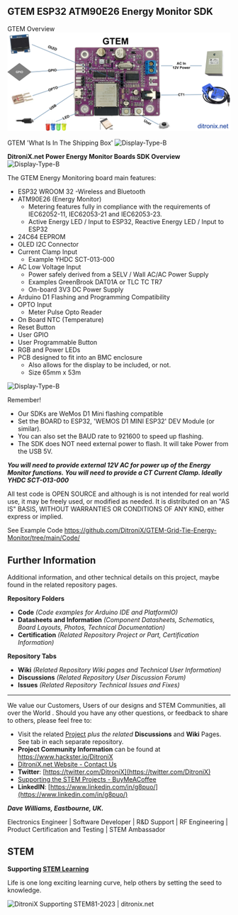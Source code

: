 ## GTEM ESP32 ATM90E26 Energy Monitor SDK





GTEM Overview
![Display-Type-B](https://github.com/DitroniX/GTEM-Grid-Tie-Energy-Monitor/blob/main/Datasheets%20and%20Information/GTEM%20Power%20Energy%20Monitor%20Board%20Overview.jpg?raw=true)

GTEM 'What Is In The Shipping Box'
![Display-Type-B](https://ditronix.net/wp-content/uploads/2023/07/GTEM-ESP32-ATM90E26-In-The-Box-scaled.jpg?raw=true)

**DitroniX.net Power Energy Monitor Boards SDK Overview**
![Display-Type-B](https://ditronix.net/wp-content/uploads/2023/08/DitroniX.net-Power-Energy-Monitor-Boards-SDK-Overview-scaled.jpg?raw=true)


The GTEM Energy Monitoring board main features:

- ESP32 WROOM 32
    -Wireless and Bluetooth
- ATM90E26 (Energy Monitor)
	- Metering features fully in compliance with the requirements of IEC62052-11, IEC62053-21 and IEC62053-23.  
	- Active Energy LED / Input to ESP32, Reactive Energy LED / Input to ESP32
- 24C64 EEPROM
- OLED I2C Connector
- Current Clamp Input
	- Example YHDC SCT-013-000
- AC Low Voltage Input
	- Power safely derived from a SELV / Wall AC/AC Power Supply
	- Examples GreenBrook DAT01A or TLC TC TR7
	- On-board 3V3 DC Power Supply
- Arduino D1 Flashing and Programming Compatibility
- OPTO Input
	- Meter Pulse Opto Reader
- On Board NTC (Temperature)
- Reset Button
- User GPIO
- User Programmable Button
- RGB and Power LEDs
- PCB designed to fit into an BMC enclosure
	- Also allows for the display to be included, or not.
	- Size 65mm x 53m
    
![Display-Type-B](https://ditronix.net/wp-content/uploads/2023/01/GTEM-ESP32-ATM90E26-Enery-Monitor-Connections.jpg?raw=true)    

Remember!
- Our SDKs are WeMos D1 Mini flashing compatible
- Set the BOARD to ESP32, 'WEMOS D1 MINI ESP32' DEV Module (or similar).
- You can also set the BAUD rate to 921600 to speed up flashing.
- The SDK does NOT need external power to flash.  It will take Power from the USB 5V.

***You will need to provide external 12V AC for power up of the Energy Monitor functions.*
*You will need to provide a CT Current Clamp.  Ideally YHDC SCT-013-000***

All test code is OPEN SOURCE and although is is not intended for real world use, it may be freely used, or modified as needed.  It is distributed on an "AS IS" BASIS, WITHOUT WARRANTIES OR CONDITIONS OF ANY KIND, either express or implied.

See Example Code https://github.com/DitroniX/GTEM-Grid-Tie-Energy-Monitor/tree/main/Code/


## **Further Information**

Additional information, and other technical details on this project, maybe found in the related repository pages.

**Repository Folders**

 - **Code** *(Code examples for Arduino  IDE and PlatformIO)*
 -  **Datasheets and Information** *(Component Datasheets, Schematics, Board Layouts, Photos, Technical Documentation)*
 - **Certification** *(Related Repository Project or Part, Certification Information)*

**Repository Tabs**

 - **Wiki** *(Related Repository Wiki pages and Technical User Information)*
 - **Discussions** *(Related Repository User Discussion Forum)*
 - **Issues** *(Related Repository Technical Issues and Fixes)*

***

We value our Customers, Users of our designs and STEM Communities, all over the World . Should you have any other questions, or feedback to share to others, please feel free to:

* Visit the related [Project](https://github.com/DitroniX?tab=repositories) *plus the related* **Discussions** and **Wiki** Pages.  See tab in each separate repository.
* **Project Community Information** can be found at https://www.hackster.io/DitroniX
* [DitroniX.net Website - Contact Us](https://ditronix.net/contact/)
* **Twitter**: [https://twitter.com/DitroniX](https://twitter.com/DitroniX)
* [Supporting the STEM Projects - BuyMeACoffee](https://www.buymeacoffee.com/DitroniX)
*  **LinkedIN**: [https://www.linkedin.com/in/g8puo/](https://www.linkedin.com/in/g8puo/)

***Dave Williams, Eastbourne, UK.***

Electronics Engineer | Software Developer | R&D Support | RF Engineering | Product Certification and Testing | STEM Ambassador

## STEM

**Supporting [STEM Learning](https://www.stem.org.uk/)**

Life is one long exciting learning curve, help others by setting the seed to knowledge.

![DitroniX Supporting STEM](https://hackster.imgix.net/uploads/attachments/1606838/stem_ambassador_-_100_volunteer_badge_edxfxlrfbc1_bjdqharfoe1_xbqi2KUcri.png?auto=compress%2Cformat&w=540&fit=max)81-2023 | ditronix.net
